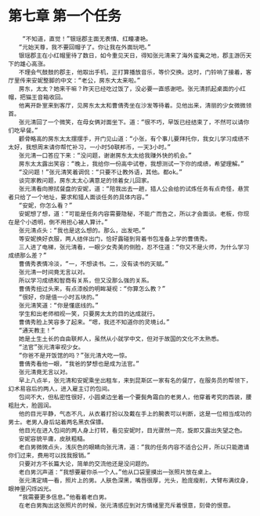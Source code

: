 # 第七章 第一个任务
        “不知道，直觉！”银瑶郡主面无表情、红瞳凄艳。
       “元始天尊，我不要回帽子了。你让我在外面玩吧。”
       银瑶郡主在小红帽里待了数日，如今重见天日，得知张元清来了海外蛮夷之地，郡主游历天下的雄心高涨。
       不理会气鼓鼓的郡主，他取出手机，正打算播放音乐，等价交换。这时，门铃响了接着，客厅里传来安妮整脚的中文：“老公，房东大太来啦。”
       房东，太太？她来干嘛？昨天已经吃过饭了，没必要一直感谢吧。张元清抓起桌面的小红帽，把猫王音箱收回。
       他离开卧室来到客厅，见房东太太和曹倩秀坐在沙发等待着。见他出来，清丽的少女微微领首。
       张元清回了一个微笑，在母女俩对面坐下。道：“很不巧，早饭已经结束了，不然可以请你们吃早餐。”
       颧骨略高的房东太太摆摆手，开门见山道：“小张，有个事儿要拜托你，我女儿学习成绩不太好，我想周末请你帮忙补习，一小时50联邦币，一天3小时。”
       张元清一口答应下来：“没问题，谢谢房东太太给我赚外快的机会。”
       房东太太露出笑容：“晚上，我给你一份高中试卷，我想测试一下你的成绩，希望理解。”
       “没问题！”张元清笑着调侃：“只要不让教外语，其他。都ok。”
       谈完家教问题，房东太太心满意足的领着女儿回家。
       张元清看向擦拭餐盘的安妮，道：“陪我出去一趟，猎人公会给的试炼任务有点奇怪，悬赏者只给了一个地址，要求和猎人面谈任务的具体内容。”
       “安妮，你怎么看？”
       安妮想了想，道：“可能是任务内容需要隐秘，不能广而告之，所以才会面谈。老板，你现在是个小透明，倒不用担心被人算计。”
       张元清点头：“我也是这么想的。那么，出发吧。”
       等安妮换好衣服，两人结伴出门，恰好露碰到背着书包准备上学的曹倩秀。
       三人进了电梯，张元清看，一眼少女秀美的侧脸，忍不住道：“你又不是火师，为什么学习成绩那么差？”
       曹倩秀表情冷淡，“一，不想读书。二，没有读书的天赋。”
       张元清一时间竟无言以对。
       所以学习成绩和智商有关系，但又没那么强的关系。
       曹倩秀扭过头来，有点漆般的明眸凝视：“你算怎么教？”
       “很好，你是值一小时五块的。”
       张元清笑道：“你是懂底线的。”
       学生和出老师相视一笑，只要房太太的目的达成就行。
       曹倩秀脸上笑容多了起来。“嗯，我还不知道你的灵境id。”
       “通天教主！”
       她是土生土长的自由联邦人，虽然从小就学中文，但对于故国的文化不太熟悉。
       “法官”张元清审视少女。
       “你爸不是开饭馆的吗？”张元清大吃一惊。
       曹倩秀看他一眼，“我爸的梦想也是成为法官。”
       张元清竟无言以对。
       早上八点半，张元清和安妮乘坐出租车，来到昆斯区一家有名的餐厅，在服务员的帮领下，幻术易容后的两人，进入雇主订的包间。
       包间不大，但私密性很好，小圆桌边坐着一个要鬓角霜白的老男人，他穿着考究的西装，腰粗肚大，脸圆润。
       他的目光平静，气态不凡，从衣着打扮以及戴在手上的腕表可以判断，这是一位相当成功的男士。老男人身后站着两名黑衣保镖。
       他目光在进入包间的两人身上打转，看见安妮时，目光骤然一亮，旋即又露出失望之色。
       安妮容貌平庸，皮肤粗糙。
       老白男微微点头，浅灰色的眼睛向张元清，道：“我的任务内容不适合公开，所以只能邀请你们过来，费用可以找我报销。”
       只要对方不长篇大论，简单的交流他还是没问题的。
       老白男沉声道：“我想要雇你杀一个人。”他从口袋里摸出一张照片放在桌上。
       张元清定晴一看，照片上的男。人肤色深黑，嘴唇很厚，光头，脸庞瘦削，大臂布满纹身，眼神里闪烁凶光。
       “我需要更多信息。”他看着老白男。
       在老白男掏出这张照片的时候，张元清感应到对方情绪里充斥着恨意，刻骨的恨意。